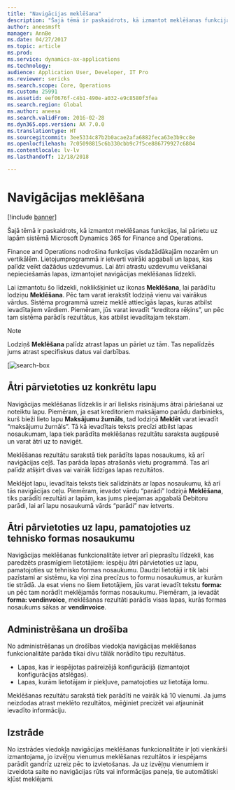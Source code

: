 ```yaml
---
title: "Navigācijas meklēšana"
description: "Šajā tēmā ir paskaidrots, kā izmantot meklēšanas funkcijas, lai pārietu uz lapām sistēmā Microsoft Dynamics 365 for Finance and Operations."
author: aneesmsft
manager: AnnBe
ms.date: 04/27/2017
ms.topic: article
ms.prod: 
ms.service: dynamics-ax-applications
ms.technology: 
audience: Application User, Developer, IT Pro
ms.reviewer: sericks
ms.search.scope: Core, Operations
ms.custom: 25991
ms.assetid: eef0676f-c4b1-490e-a032-e9c8580f3fea
ms.search.region: Global
ms.author: aneesa
ms.search.validFrom: 2016-02-28
ms.dyn365.ops.version: AX 7.0.0
ms.translationtype: HT
ms.sourcegitcommit: 3ee5334c87b2b0acae2afa6882feca63e3b9cc8e
ms.openlocfilehash: 7c05098815c6b330cbb9c7f5ce886779927c6804
ms.contentlocale: lv-lv
ms.lasthandoff: 12/18/2018

---
```


# <a name="navigation-search"></a>Navigācijas meklēšana

[!include [banner](../includes/banner.md)]

Šajā tēmā ir paskaidrots, kā izmantot meklēšanas funkcijas, lai pārietu uz lapām sistēmā Microsoft Dynamics 365 for Finance and Operations.

Finance and Operations nodrošina funkcijas visdažādākajām nozarēm un vertikālēm. Lietojumprogrammā ir ietverti vairāki apgabali un lapas, kas palīdz veikt dažādus uzdevumus. Lai ātri atrastu uzdevumu veikšanai nepieciešamās lapas, izmantojiet navigācijas meklēšanas līdzekli.

Lai izmantotu šo līdzekli, noklikšķiniet uz ikonas **Meklēšana**, lai parādītu lodziņu **Meklēšana**. Pēc tam varat ierakstīt lodziņā vienu vai vairākus vārdus. Sistēma programmā uzreiz meklē attiecīgās lapas, kuras atbilst ievadītajiem vārdiem. Piemēram, jūs varat ievadīt “kreditora rēķins”, un pēc tam sistēma parādīs rezultātus, kas atbilst ievadītajam tekstam.

> [!NOTE]
> Lodziņš **Meklēšana** palīdz atrast lapas un pāriet uz tām. Tas nepalīdzēs jums atrast specifiskus datus vai darbības.

[![search-box](media/navigation-search.png "Meklēšanas lodziņš")

## <a name="quickly-navigate-to-a-particular-page"></a>Ātri pārvietoties uz konkrētu lapu

Navigācijas meklēšanas līdzeklis ir arī lielisks risinājums ātrai pāriešanai uz noteiktu lapu. Piemēram, ja esat kreditoriem maksājamo parādu darbinieks, kurš bieži lieto lapu **Maksājumu žurnāls**, tad lodziņā **Meklēt** varat ievadīt “maksājumu žurnāls”. Tā kā ievadītais teksts precīzi atbilst lapas nosaukumam, lapa tiek parādīta meklēšanas rezultātu saraksta augšpusē un varat ātri uz to navigēt.

Meklēšanas rezultātu sarakstā tiek parādīts lapas nosaukums, kā arī navigācijas ceļš. Tas parāda lapas atrašanās vietu programmā. Tas arī palīdz atšķirt divas vai vairāk līdzīgas lapas rezultātos.

Meklējot lapu, ievadītais teksts tiek salīdzināts ar lapas nosaukumu, kā arī tās navigācijas ceļu. Piemēram, ievadot vārdu “parādi” lodziņā **Meklēšana**, tiks parādīti rezultāti ar lapām, kas jums pieejamas apgabalā Debitoru parādi, lai arī lapu nosaukumā vārds “parādi” nav ietverts.

## <a name="quickly-navigate-to-a-page-based-on-the-technical-form-name"></a>Ātri pārvietoties uz lapu, pamatojoties uz tehnisko formas nosaukumu

Navigācijas meklēšanas funkcionalitāte ietver arī pieprasītu līdzekli, kas paredzēts prasmīgiem lietotājiem: iespēju ātri pārvietoties uz lapu, pamatojoties uz tehnisko formas nosaukumu. Daudzi lietotāji ir tik labi pazīstami ar sistēmu, ka viņi zina precīzus to formu nosaukumus, ar kurām tie strādā. Ja esat viens no šiem lietotājiem, jūs varat ievadīt tekstu **forma:** un pēc tam norādīt meklējamās formas nosaukumu. Piemēram, ja ievadāt **forma: vendinvoice**, meklēšanas rezultāti parādīs visas lapas, kurās formas nosaukums sākas ar **vendinvoice**.

## <a name="administration-and-security"></a>Administrēšana un drošība

No administrēšanas un drošības viedokļa navigācijas meklēšanas funkcionalitāte parāda tikai divu tālāk norādīto tipu rezultātus.

- Lapas, kas ir iespējotas pašreizējā konfigurācijā (izmantojot konfigurācijas atslēgas).
- Lapas, kurām lietotājam ir piekļuve, pamatojoties uz lietotāja lomu.

Meklēšanas rezultātu sarakstā tiek parādīti ne vairāk kā 10 vienumi. Ja jums neizdodas atrast meklēto rezultātos, mēģiniet precizēt vai atjaunināt ievadīto informāciju.

## <a name="development"></a>Izstrāde

No izstrādes viedokļa navigācijas meklēšanas funkcionalitāte ir ļoti vienkārši izmantojama, jo izvēļņu vienumus meklēšanas rezultātos ir iespējams parādīt gandrīz uzreiz pēc to izvietošanas. Ja uz izvēļņu vienumiem ir izveidota saite no navigācijas rūts vai informācijas paneļa, tie automātiski kļūst meklējami.

